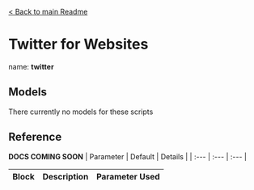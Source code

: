 [< Back to main Readme](../README.md)

# Twitter for Websites
name: **twitter**

## Models
There currently no models for these scripts

## Reference
**DOCS COMING SOON**
| Parameter | Default | Details |
| :--- | :--- | :--- |

| Block | Description | Parameter Used
| :--- | :--- | :--- |
